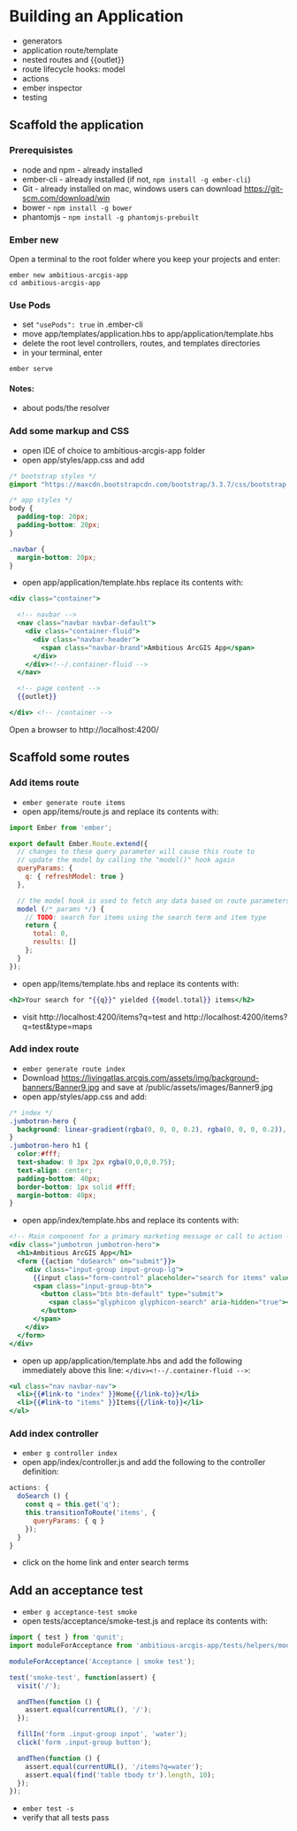 # Building an Application



- generators
- application route/template
- nested routes and {{outlet}}
- route lifecycle hooks: model
- actions
- ember inspector
- testing



## Scaffold the application

### Prerequisistes

- node and npm - already installed
- ember-cli - already installed (if not, `npm install -g ember-cli`)
- Git - already installed on mac, windows users can download https://git-scm.com/download/win
- bower - `npm install -g bower`
- phantomjs - `npm install -g phantomjs-prebuilt`

### Ember new

Open a terminal to the root folder where you keep your projects and enter:
```shell
ember new ambitious-arcgis-app
cd ambitious-arcgis-app
```

### Use Pods

- set `"usePods": true` in .ember-cli
- move app/templates/application.hbs to app/application/template.hbs
- delete the root level controllers, routes, and templates directories
- in your terminal, enter
```shell
ember serve
```

#### Notes:
- about pods/the resolver

### Add some markup and CSS

- open IDE of choice to ambitious-arcgis-app folder
- open app/styles/app.css and add

```css
/* bootstrap styles */
@import "https://maxcdn.bootstrapcdn.com/bootstrap/3.3.7/css/bootstrap.min.css";

/* app styles */
body {
  padding-top: 20px;
  padding-bottom: 20px;
}

.navbar {
  margin-bottom: 20px;
}
```

- open app/application/template.hbs replace its contents with:

```hbs
<div class="container">

  <!-- navbar -->
  <nav class="navbar navbar-default">
    <div class="container-fluid">
      <div class="navbar-header">
        <span class="navbar-brand">Ambitious ArcGIS App</span>
      </div>
    </div><!--/.container-fluid -->
  </nav>

  <!-- page content -->
  {{outlet}}

</div> <!-- /container -->
```

Open a browser to http://localhost:4200/

## Scaffold some routes

### Add items route
- `ember generate route items`
- open app/items/route.js and replace its contents with:

```js
import Ember from 'ember';

export default Ember.Route.extend({
  // changes to these query parameter will cause this route to
  // update the model by calling the "model()" hook again
  queryParams: {
    q: { refreshModel: true }
  },

  // the model hook is used to fetch any data based on route parameters
  model (/* params */) {
    // TODO: search for items using the search term and item type
    return {
      total: 0,
      results: []
    };
  }
});
```

- open app/items/template.hbs and replace its contents with:

```hbs
<h2>Your search for "{{q}}" yielded {{model.total}} items</h2>
```

- visit http://localhost:4200/items?q=test and http://localhost:4200/items?q=test&type=maps

### Add index route
- `ember generate route index`
- Download https://livingatlas.arcgis.com/assets/img/background-banners/Banner9.jpg and save at /public/assets/images/Banner9.jpg
- open app/styles/app.css and add:

```css
/* index */
.jumbotron-hero {
  background: linear-gradient(rgba(0, 0, 0, 0.2), rgba(0, 0, 0, 0.2)), url(./images/Banner9.jpg) center top/cover no-repeat;
}
.jumbotron-hero h1 {
  color:#fff;
  text-shadow: 0 3px 2px rgba(0,0,0,0.75);
  text-align: center;
  padding-bottom: 40px;
  border-bottom: 1px solid #fff;
  margin-bottom: 40px;
}
```

- open app/index/template.hbs and replace its contents with:

```hbs
<!-- Main component for a primary marketing message or call to action -->
<div class="jumbotron jumbotron-hero">
  <h1>Ambitious ArcGIS App</h1>
  <form {{action "doSearch" on="submit"}}>
    <div class="input-group input-group-lg">
      {{input class="form-control" placeholder="search for items" value=q}}
      <span class="input-group-btn">
        <button class="btn btn-default" type="submit">
          <span class="glyphicon glyphicon-search" aria-hidden="true"></span>
        </button>
      </span>
    </div>
  </form>
</div>
```

- open up app/application/template.hbs and add the following immediately above this line: `</div><!--/.container-fluid -->`:

```hbs
<ul class="nav navbar-nav">
  <li>{{#link-to "index" }}Home{{/link-to}}</li>
  <li>{{#link-to "items" }}Items{{/link-to}}</li>
</ul>
```

### Add index controller
- `ember g controller index`
- open app/index/controller.js and add the following to the controller definition:

```js
actions: {
  doSearch () {
    const q = this.get('q');
    this.transitionToRoute('items', {
      queryParams: { q }
    });
  }
}
```

- click on the home link and enter search terms

## Add an acceptance test

- `ember g acceptance-test smoke`
- open tests/acceptance/smoke-test.js and replace its contents with:

```js
import { test } from 'qunit';
import moduleForAcceptance from 'ambitious-arcgis-app/tests/helpers/module-for-acceptance';

moduleForAcceptance('Acceptance | smoke test');

test('smoke-test', function(assert) {
  visit('/');

  andThen(function () {
    assert.equal(currentURL(), '/');
  });

  fillIn('form .input-group input', 'water');
  click('form .input-group button');

  andThen(function () {
    assert.equal(currentURL(), '/items?q=water');
    assert.equal(find('table tbody tr').length, 10);
  });
});
```

- `ember test -s`
- verify that all tests pass
